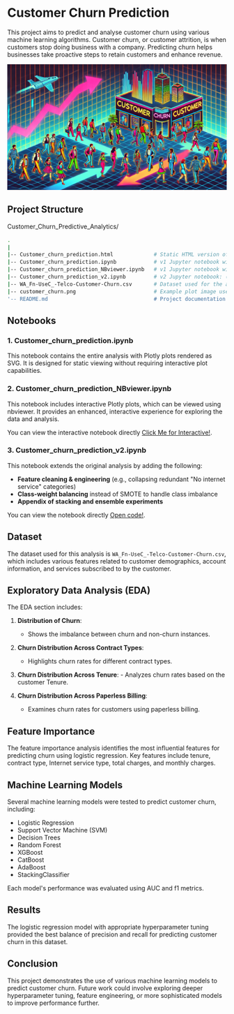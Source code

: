 # Customer Churn Prediction

This project aims to predict and analyse customer churn using various machine learning algorithms. Customer churn, or customer attrition, is when customers stop doing business with a company. Predicting churn helps businesses take proactive steps to retain customers and enhance revenue.

![Customer Churn/Attrition](customer_churn2.png)

## Project Structure

Customer_Churn_Predictive_Analytics/
```bash
.
|
|-- Customer_churn_prediction.html             # Static HTML version of the notebook with Plotly plots rendered as SVG
|-- Customer_churn_prediction.ipynb            # v1 Jupyter notebook with Plotly plots rendered as SVG
|-- Customer_churn_prediction_NBviewer.ipynb   # v1 Jupyter notebook with interactive Plotly plots (for nbviewer)
|-- Customer_churn_prediction_v2.ipynb         # v2 Jupyter notebook: (added feature engineering + pipeline (ColumnTransformer, CV-safe transforms) + stacking exp.) - no data leakage
|-- WA_Fn-UseC_-Telco-Customer-Churn.csv       # Dataset used for the analysis
|-- customer_churn.png                         # Example plot image used in the analysis
'-- README.md                                  # Project documentation (this file)
```


## Notebooks

### 1. Customer_churn_prediction.ipynb

This notebook contains the entire analysis with Plotly plots rendered as SVG. It is designed for static viewing without requiring interactive plot capabilities.

### 2. Customer_churn_prediction_NBviewer.ipynb

This notebook includes interactive Plotly plots, which can be viewed using nbviewer. It provides an enhanced, interactive experience for exploring the data and analysis.

You can view the interactive notebook directly [Click Me for Interactive!](https://nbviewer.org/github/yangsong24/Customer_Churn_Predictive_Analytics/blob/main/Customer_churn_prediction_NBviewer.ipynb).

### 3. Customer_churn_prediction_v2.ipynb

This notebook extends the original analysis by adding the following:

- **Feature cleaning & engineering** (e.g., collapsing redundant "No internet service" categories)
- **Class-weight balancing** instead of SMOTE to handle class imbalance    
- **Appendix of stacking and ensemble experiments**

You can view the notebook directly [Open code!](https://nbviewer.org/github/yangsong24/Customer_Churn_Predictive_Analytics/blob/main/Customer_churn_prediction_v2.ipynb). 


## Dataset
 
The dataset used for this analysis is `WA_Fn-UseC_-Telco-Customer-Churn.csv`, which includes various features related to customer demographics, account information, and services subscribed to by the customer.

## Exploratory Data Analysis (EDA)

The EDA section includes:

1. **Distribution of Churn**:
    - Shows the imbalance between churn and non-churn instances.

2. **Churn Distribution Across Contract Types**:
    - Highlights churn rates for different contract types.

  3. **Churn Distribution Across Tenure**:
    - Analyzes churn rates based on the customer Tenure.

4. **Churn Distribution Across Paperless Billing**:
    - Examines churn rates for customers using paperless billing.

## Feature Importance

The feature importance analysis identifies the most influential features for predicting churn using logistic regression. Key features include tenure, contract type, Internet service type, total charges, and monthly charges.

## Machine Learning Models

Several machine learning models were tested to predict customer churn, including:

- Logistic Regression
- Support Vector Machine (SVM)
- Decision Trees
- Random Forest
- XGBoost
- CatBoost
- AdaBoost
- StackingClassifier

Each model's performance was evaluated using AUC and f1 metrics.

## Results

The logistic regression model with appropriate hyperparameter tuning provided the best balance of precision and recall for predicting customer churn in this dataset.

## Conclusion

This project demonstrates the use of various machine learning models to predict customer churn. Future work could involve exploring deeper hyperparameter tuning, feature engineering, or more sophisticated models to improve performance further.





